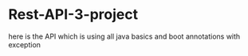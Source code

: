 # Rest-API-3-project
here is the API which is using all java basics and boot annotations with exception
